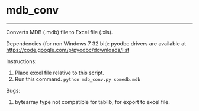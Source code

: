 # mdb_conv
---

Converts MDB (.mdb) file to Excel file (.xls).

Dependencies (for non Windows 7 32 bit):
pyodbc drivers are available at https://code.google.com/p/pyodbc/downloads/list

Instructions:
  1. Place excel file relative to this script.
  2. Run this command.
    `python mdb_conv.py somedb.mdb`

Bugs:
1. bytearray type not compatible for tablib, for export to excel file.